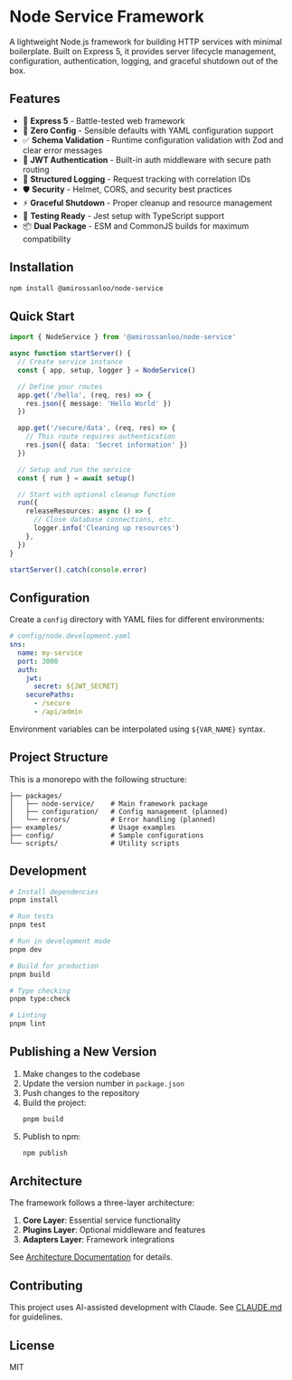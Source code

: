 # Node Service Framework

A lightweight Node.js framework for building HTTP services with minimal boilerplate. Built on Express 5, it provides server lifecycle management, configuration, authentication, logging, and graceful shutdown out of the box.

## Features

- 🚀 **Express 5** - Battle-tested web framework
- 🔧 **Zero Config** - Sensible defaults with YAML configuration support
- ✅ **Schema Validation** - Runtime configuration validation with Zod and clear error messages
- 🔐 **JWT Authentication** - Built-in auth middleware with secure path routing
- 📝 **Structured Logging** - Request tracking with correlation IDs
- 🛡️ **Security** - Helmet, CORS, and security best practices
- ⚡ **Graceful Shutdown** - Proper cleanup and resource management
- 🧪 **Testing Ready** - Jest setup with TypeScript support
- 📦 **Dual Package** - ESM and CommonJS builds for maximum compatibility

## Installation

```bash
npm install @amirossanloo/node-service
```

## Quick Start

```typescript
import { NodeService } from '@amirossanloo/node-service'

async function startServer() {
  // Create service instance
  const { app, setup, logger } = NodeService()

  // Define your routes
  app.get('/hello', (req, res) => {
    res.json({ message: 'Hello World' })
  })

  app.get('/secure/data', (req, res) => {
    // This route requires authentication
    res.json({ data: 'Secret information' })
  })

  // Setup and run the service
  const { run } = await setup()

  // Start with optional cleanup function
  run({
    releaseResources: async () => {
      // Close database connections, etc.
      logger.info('Cleaning up resources')
    },
  })
}

startServer().catch(console.error)
```

## Configuration

Create a `config` directory with YAML files for different environments:

```yaml
# config/node.development.yaml
sns:
  name: my-service
  port: 3000
  auth:
    jwt:
      secret: ${JWT_SECRET}
    securePaths:
      - /secure
      - /api/admin
```

Environment variables can be interpolated using `${VAR_NAME}` syntax.

## Project Structure

This is a monorepo with the following structure:

```
├── packages/
│   ├── node-service/    # Main framework package
│   ├── configuration/   # Config management (planned)
│   └── errors/          # Error handling (planned)
├── examples/            # Usage examples
├── config/              # Sample configurations
└── scripts/             # Utility scripts
```

## Development

```bash
# Install dependencies
pnpm install

# Run tests
pnpm test

# Run in development mode
pnpm dev

# Build for production
pnpm build

# Type checking
pnpm type:check

# Linting
pnpm lint
```

## Publishing a New Version

1. Make changes to the codebase
2. Update the version number in `package.json`
3. Push changes to the repository
4. Build the project:
   ```bash
   pnpm build
   ```
5. Publish to npm:
   ```bash
   npm publish
   ```

## Architecture

The framework follows a three-layer architecture:

1. **Core Layer**: Essential service functionality
2. **Plugins Layer**: Optional middleware and features
3. **Adapters Layer**: Framework integrations

See [Architecture Documentation](./.claude/docs/node-service.md) for details.

## Contributing

This project uses AI-assisted development with Claude. See [CLAUDE.md](./CLAUDE.md) for guidelines.

## License

MIT
